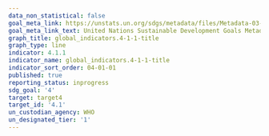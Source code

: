 ```yaml
---
data_non_statistical: false
goal_meta_link: https://unstats.un.org/sdgs/metadata/files/Metadata-03-01-01.pdf
goal_meta_link_text: United Nations Sustainable Development Goals Metadata (pdf 865kB)
graph_title: global_indicators.4-1-1-title
graph_type: line
indicator: 4.1.1
indicator_name: global_indicators.4-1-1-title
indicator_sort_order: 04-01-01
published: true
reporting_status: inprogress
sdg_goal: '4'
target: target4
target_id: '4.1'
un_custodian_agency: WHO
un_designated_tier: '1'
---
```

